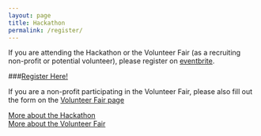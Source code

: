 ```yaml
---
layout: page
title: Hackathon
permalink: /register/
---
```

If you are attending the Hackathon or the Volunteer Fair (as a recruiting non-profit or potential volunteer), please register on [eventbrite](http://www.eventbrite.com/e/make-st-louis-better-hackathon-volunteer-fair-tickets-16945136359).  
  
###[Register Here!](http://www.eventbrite.com/e/make-st-louis-better-hackathon-volunteer-fair-tickets-16945136359)  
  
If you are a non-profit participating in the Volunteer Fair, please also fill out the form on the [Volunteer Fair page](http://buildforstl.org/volunteer-fair/)  
  
[More about the Hackathon](http://buildforstl.org/hackathon/)  
[More about the Volunteer Fair](http://buildforstl.org/volunteer-fair/)  
